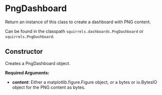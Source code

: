 # PngDashboard

Return an instance of this class to create a dashboard with PNG content.

Can be found in the classpath `squirrels.dashboards.PngDashboard` or `squirrels.PngDashboard`.

## Constructor

Creates a PngDashboard object.

**Required Arguments:**

- **content**: Either a matplotlib.figure.Figure object, or a bytes or io.BytesIO object for the PNG content as bytes.
